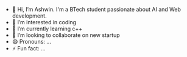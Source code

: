 - 👋 Hi, I’m Ashwin. I'm a BTech student passionate about AI and Web development.
- 👀 I’m interested in coding
- 🌱 I’m currently learning c++
- 💞️ I’m looking to collaborate on new startup
- 😄 Pronouns: ...
- ⚡ Fun fact: ...

<!---
AshwinKumar4031/AshwinKumar4031 is a ✨ special ✨ repository because its `README.md` (this file) appears on your GitHub profile.
You can click the Preview link to take a look at your changes.
--->
